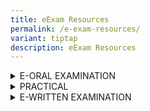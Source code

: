 ```yaml
---
title: eExam Resources
permalink: /e-exam-resources/
variant: tiptap
description: eExam Resources
---
```

<div data-type="detailGroup" class="isomer-accordion isomer-accordion-white">
<details class="isomer-details">
<summary>E-ORAL EXAMINATION</summary>
<div data-type="detailsContent" class="isomer-details-content">
<p>Check out the <a href="https://www.seab.gov.sg/docs/default-source/e-exam-resources/eoral-cddt_slides.ppsx" rel="noopener noreferrer nofollow" target="_blank"><u>online guides</u></a> or
<a href="https://spitbreak.github.io/eoral.seab/" rel="noopener noreferrer nofollow" target="_blank">interactive guides</a>for the following examinations to better understand
their format and requirements.</p>
<p></p>
<p><strong>A-Level</strong>
</p>
<p></p>
<table style="minWidth: 75px">
<colgroup>
<col>
<col>
<col>
</colgroup>
<tbody>
<tr>
<th rowspan="1" colspan="2">
<p>Subject Title</p>
</th>
<th rowspan="1" colspan="1">
<p>Subject Code</p>
</th>
</tr>
<tr>
<td rowspan="1" colspan="2">
<p>Chinese B (Mid Year)</p>
</td>
<td rowspan="1" colspan="1">
<p>8611</p>
</td>
</tr>
<tr>
<td rowspan="1" colspan="2">
<p>Malay B (Mid Year)</p>
</td>
<td rowspan="1" colspan="1">
<p>8613</p>
</td>
</tr>
<tr>
<td rowspan="1" colspan="2">
<p>Tamil B (Mid Year)</p>
</td>
<td rowspan="1" colspan="1">
<p>8614</p>
</td>
</tr>
<tr>
<td rowspan="1" colspan="2">
<p>H1 Chinese</p>
</td>
<td rowspan="1" colspan="1">
<p>8655</p>
</td>
</tr>
<tr>
<td rowspan="1" colspan="2">
<p>H1 Malay</p>
</td>
<td rowspan="1" colspan="1">
<p>8656</p>
</td>
</tr>
<tr>
<td rowspan="1" colspan="2">
<p>H1 Tamil</p>
</td>
<td rowspan="1" colspan="1">
<p>8657</p>
</td>
</tr>
</tbody>
</table>
<p></p>
<p><strong>O-Level</strong>
</p>
<table style="minWidth: 50px">
<colgroup>
<col>
<col>
</colgroup>
<tbody>
<tr>
<th rowspan="1" colspan="1">
<p><strong>Subject Title</strong>
</p>
</th>
<th rowspan="1" colspan="1">
<p><strong>Subject Code</strong>
</p>
</th>
</tr>
<tr>
<td rowspan="1" colspan="1">
<p>English Language</p>
</td>
<td rowspan="1" colspan="1">
<p>1128</p>
</td>
</tr>
<tr>
<td rowspan="1" colspan="1">
<p>Chinese B (Mid Year)</p>
</td>
<td rowspan="1" colspan="1">
<p>1153</p>
</td>
</tr>
<tr>
<td rowspan="1" colspan="1">
<p>Malay B (Mid Year)</p>
</td>
<td rowspan="1" colspan="1">
<p>1151</p>
</td>
</tr>
<tr>
<td rowspan="1" colspan="1">
<p>Tamil B (Mid Year)</p>
</td>
<td rowspan="1" colspan="1">
<p>1152</p>
</td>
</tr>
<tr>
<td rowspan="1" colspan="1">
<p>Chinese</p>
</td>
<td rowspan="1" colspan="1">
<p>1160</p>
</td>
</tr>
<tr>
<td rowspan="1" colspan="1">
<p>Malay</p>
</td>
<td rowspan="1" colspan="1">
<p>1148</p>
</td>
</tr>
<tr>
<td rowspan="1" colspan="1">
<p>Tamil</p>
</td>
<td rowspan="1" colspan="1">
<p>1157</p>
</td>
</tr>
<tr>
<td rowspan="1" colspan="1">
<p>Higher Chinese</p>
</td>
<td rowspan="1" colspan="1">
<p>1116</p>
</td>
</tr>
<tr>
<td rowspan="1" colspan="1">
<p>Higher Malay</p>
</td>
<td rowspan="1" colspan="1">
<p>1117</p>
</td>
</tr>
<tr>
<td rowspan="1" colspan="1">
<p>Higher Tamil</p>
</td>
<td rowspan="1" colspan="1">
<p>1147</p>
</td>
</tr>
<tr>
<td rowspan="1" colspan="1">
<p>Chinese Special Programme</p>
</td>
<td rowspan="1" colspan="1">
<p>1166</p>
</td>
</tr>
<tr>
<td rowspan="1" colspan="1">
<p>Malay Special Programme</p>
</td>
<td rowspan="1" colspan="1">
<p>1133</p>
</td>
</tr>
</tbody>
</table>
<p></p>
<p><strong>N-Level</strong>
</p>
<p></p>
<table style="minWidth: 75px">
<colgroup>
<col>
<col>
<col>
</colgroup>
<tbody>
<tr>
<th rowspan="1" colspan="2">
<p><strong>Subject Title</strong>
</p>
</th>
<th rowspan="1" colspan="1">
<p>Subject Code</p>
</th>
</tr>
<tr>
<td rowspan="1" colspan="1">
<p>N(T) Basic Chinese</p>
</td>
<td rowspan="1" colspan="1">
<p></p>
</td>
<td rowspan="1" colspan="1">
<p>1202</p>
</td>
</tr>
<tr>
<td rowspan="1" colspan="1">
<p>N(T) Basic Malay</p>
</td>
<td rowspan="1" colspan="1">
<p></p>
</td>
<td rowspan="1" colspan="1">
<p>1203</p>
</td>
</tr>
<tr>
<td rowspan="1" colspan="1">
<p>N(T) Basic Tamil</p>
</td>
<td rowspan="1" colspan="1">
<p></p>
</td>
<td rowspan="1" colspan="1">
<p>1204</p>
</td>
</tr>
<tr>
<td rowspan="1" colspan="1">
<p>N(T) English</p>
</td>
<td rowspan="1" colspan="1">
<p></p>
</td>
<td rowspan="1" colspan="1">
<p>1195</p>
</td>
</tr>
<tr>
<td rowspan="1" colspan="1">
<p>N(A) Chinese</p>
</td>
<td rowspan="1" colspan="1">
<p></p>
</td>
<td rowspan="1" colspan="1">
<p>1196</p>
</td>
</tr>
<tr>
<td rowspan="1" colspan="1">
<p>N(A) Malay</p>
</td>
<td rowspan="1" colspan="1">
<p></p>
</td>
<td rowspan="1" colspan="1">
<p>1197</p>
</td>
</tr>
<tr>
<td rowspan="1" colspan="1">
<p>N(A) Tamil</p>
</td>
<td rowspan="1" colspan="1">
<p></p>
</td>
<td rowspan="1" colspan="1">
<p>1198</p>
</td>
</tr>
<tr>
<td rowspan="1" colspan="1">
<p>N(A) English</p>
</td>
<td rowspan="1" colspan="1">
<p></p>
</td>
<td rowspan="1" colspan="1">
<p>1190</p>
</td>
</tr>
</tbody>
</table>
<p></p>
<p></p>
<p><strong>PSLE</strong>
</p>
<table style="minWidth: 50px">
<colgroup>
<col>
<col>
</colgroup>
<tbody>
<tr>
<th rowspan="1" colspan="1">
<p><strong>Subject Title</strong>
</p>
</th>
<th rowspan="1" colspan="1">
<p><strong>Subject Code</strong>
</p>
</th>
</tr>
<tr>
<td rowspan="1" colspan="1">
<p>Chinese</p>
</td>
<td rowspan="1" colspan="1">
<p>0005</p>
</td>
</tr>
<tr>
<td rowspan="1" colspan="1">
<p>Malay</p>
</td>
<td rowspan="1" colspan="1">
<p>0006</p>
</td>
</tr>
<tr>
<td rowspan="1" colspan="1">
<p>Tamil</p>
</td>
<td rowspan="1" colspan="1">
<p>0007</p>
</td>
</tr>
<tr>
<td rowspan="1" colspan="1">
<p>Foundation Chinese</p>
</td>
<td rowspan="1" colspan="1">
<p>0025</p>
</td>
</tr>
<tr>
<td rowspan="1" colspan="1">
<p>Foundation Malay</p>
</td>
<td rowspan="1" colspan="1">
<p>0026</p>
</td>
</tr>
<tr>
<td rowspan="1" colspan="1">
<p>Foundation Tamil</p>
</td>
<td rowspan="1" colspan="1">
<p>0027</p>
</td>
</tr>
</tbody>
</table>
<p></p>
</div>
</details>
<details class="isomer-details">
<summary>PRACTICAL</summary>
<div data-type="detailsContent" class="isomer-details-content">
<p></p>
<p><strong>O-Level</strong>
</p>
<table style="minWidth: 50px">
<colgroup>
<col>
<col>
</colgroup>
<tbody>
<tr>
<th rowspan="1" colspan="1">
<p>Subject Title</p>
</th>
<th rowspan="1" colspan="1">
<p>Subject Code</p>
</th>
</tr>
<tr>
<td rowspan="1" colspan="1">
<p>Computing</p>
</td>
<td rowspan="1" colspan="1">
<p>7155</p>
</td>
</tr>
</tbody>
</table>
<p></p>
<p><strong>N-Level</strong>
</p>
<table style="minWidth: 50px">
<colgroup>
<col>
<col>
</colgroup>
<tbody>
<tr>
<th rowspan="1" colspan="1">
<p>Subject Title</p>
</th>
<th rowspan="1" colspan="1">
<p>Subject Code</p>
</th>
</tr>
<tr>
<td rowspan="1" colspan="1">
<p>N(T) CPA</p>
</td>
<td rowspan="1" colspan="1">
<p>7018</p>
</td>
</tr>
</tbody>
</table>
<p></p>
<p><strong>A-Level</strong>
</p>
<table style="minWidth: 50px">
<colgroup>
<col>
<col>
</colgroup>
<tbody>
<tr>
<th rowspan="1" colspan="1">
<p>Subject Title</p>
</th>
<th rowspan="1" colspan="1">
<p>Subject Code</p>
</th>
</tr>
<tr>
<td rowspan="1" colspan="1">
<p>Computing</p>
</td>
<td rowspan="1" colspan="1">
<p>9569</p>
</td>
</tr>
</tbody>
</table>
<p></p>
</div>
</details>
<details class="isomer-details">
<summary>E-WRITTEN EXAMINATION</summary>
<div data-type="detailsContent" class="isomer-details-content">
<p></p>
<p>Check out the online tutorial for the e-written examination to better
understand the revised examination format.</p>
<p></p>
<h4><strong>A-Level</strong></h4>
<p></p>
<table style="minWidth: 75px">
<colgroup>
<col>
<col>
<col>
</colgroup>
<tbody>
<tr>
<th rowspan="1" colspan="2">
<p>Subject Title</p>
</th>
<th rowspan="1" colspan="1">
<p>Subject Code</p>
</th>
</tr>
<tr>
<td rowspan="1" colspan="2">
<p><a href="https://www.seab.gov.sg/docs/default-source/e-exam-resources/eexam2_candidate_experience_guide_for_written_subjects_e-exam---a-level.pdf" rel="noopener noreferrer nofollow" target="_blank"><u>Translation (Chinese)</u></a>&nbsp;[Revised]</p>
</td>
<td rowspan="1" colspan="1">
<p>9571</p>
</td>
</tr>
<tr>
<td rowspan="1" colspan="2">
<p>Chinese Language and Literature [Revised]
<br>Malay Language and Literature [Revised]
<br>Tamil Language and Literature [Revised]</p>
<p></p>
<p><a href="https://www.seab.gov.sg/docs/default-source/e-exam-resources/eexam2_candidate_experience_guide_for_written_subjects_e-exam---a-level.pdf" rel="noopener noreferrer nofollow" target="_blank">For Candidate Reference</a>
</p>
</td>
<td rowspan="1" colspan="1">
<p>9575
<br>9576
<br>9577</p>
</td>
</tr>
<tr>
<td rowspan="1" colspan="2">
<p><a href="https://www.seab.gov.sg/docs/default-source/e-exam-resources/eexam2_candidate_experience_guide_for_written_subjects_e-exam---a-level.pdf" rel="noopener noreferrer nofollow" target="_blank"><u>Chinese B</u></a>
</p>
</td>
<td rowspan="1" colspan="1">
<p>8611</p>
</td>
</tr>
<tr>
<td rowspan="1" colspan="2">
<p><a href="https://www.seab.gov.sg/docs/default-source/e-exam-resources/eexam2_candidate_experience_guide_for_written_subjects_e-exam---a-level.pdf" rel="noopener noreferrer nofollow" target="_blank"><u>Malay B</u></a>
</p>
</td>
<td rowspan="1" colspan="1">
<p>8613</p>
</td>
</tr>
<tr>
<td rowspan="1" colspan="2">
<p><a href="https://www.seab.gov.sg/docs/default-source/e-exam-resources/eexam2_candidate_experience_guide_for_written_subjects_e-exam---a-level.pdf" rel="noopener noreferrer nofollow" target="_blank"><u>Tamil B</u></a>
</p>
</td>
<td rowspan="1" colspan="1">
<p>8614</p>
</td>
</tr>
<tr>
<td rowspan="1" colspan="2">
<p><a href="https://youtu.be/-NLvvLkexlA" rel="noopener nofollow" target="_blank">H2 Music</a>
</p>
</td>
<td rowspan="1" colspan="1">
<p>9753</p>
</td>
</tr>
<tr>
<td rowspan="1" colspan="2">
<p></p>
</td>
<td rowspan="1" colspan="1">
<p></p>
</td>
</tr>
</tbody>
</table>
<p></p>
<p><strong>O-Level</strong>
</p>
<p>Check out the Mother Tongue Language Syllabus B Paper 1 online tutorial&nbsp;and
Paper 2 online tutorial for the e-written examination to better understand
the revised examination format.</p>
<p></p>
<table style="minWidth: 75px">
<colgroup>
<col>
<col>
<col>
</colgroup>
<tbody>
<tr>
<th rowspan="1" colspan="2">
<p>Subject Title</p>
</th>
<th rowspan="1" colspan="1">
<p>Subject Code</p>
</th>
</tr>
<tr>
<td rowspan="1" colspan="1">
<p><a href="https://www.seab.gov.sg/docs/default-source/e-exam-resources/eexam2_candidate_experience_guide_for_written_subjects_e-exam---o-level.pdf" rel="noopener noreferrer nofollow" target="_blank"><u>Chinese B</u></a>
</p>
</td>
<td rowspan="1" colspan="1">
<p></p>
</td>
<td rowspan="1" colspan="1">
<p>1153</p>
</td>
</tr>
<tr>
<td rowspan="1" colspan="1">
<p><a href="https://www.seab.gov.sg/docs/default-source/e-exam-resources/eexam2_candidate_experience_guide_for_written_subjects_e-exam---o-level.pdf" rel="noopener noreferrer nofollow" target="_blank"><u>Malay B</u></a>
</p>
</td>
<td rowspan="1" colspan="1">
<p></p>
</td>
<td rowspan="1" colspan="1">
<p>1151</p>
</td>
</tr>
<tr>
<td rowspan="1" colspan="1">
<p><a href="https://www.seab.gov.sg/docs/default-source/e-exam-resources/eexam2_candidate_experience_guide_for_written_subjects_e-exam---o-level.pdf" rel="noopener noreferrer nofollow" target="_blank"><u>Tamil B</u></a>
</p>
</td>
<td rowspan="1" colspan="1">
<p></p>
</td>
<td rowspan="1" colspan="1">
<p>1152</p>
</td>
</tr>
<tr>
<td rowspan="1" colspan="2">
<p><a href="https://www.seab.gov.sg/docs/default-source/e-exam-resources/eexam2_candidate_experience_guide_for_written_subjects_e-exam---o-level.pdf" rel="noopener noreferrer nofollow" target="_blank"><u>Exercise and Sports Science</u></a>
</p>
</td>
<td rowspan="1" colspan="1">
<p>6081</p>
</td>
</tr>
</tbody>
</table>
<p></p>
<p><strong>N(A)-Level</strong>
</p>
<p>Check out the online guides (click on the respective papers in the table
below) for the e-written examination to better understand the revised examination
format.</p>
<p></p>
<table style="minWidth: 75px">
<colgroup>
<col>
<col>
<col>
</colgroup>
<tbody>
<tr>
<th rowspan="1" colspan="2">
<p>Subject Title</p>
</th>
<th rowspan="1" colspan="1">
<p>Subject Code</p>
</th>
</tr>
<tr>
<td rowspan="1" colspan="2">
<p><a href="https://youtu.be/Ax6T_B2J0fg" rel="noopener nofollow" target="_blank">Humanities (Revised) Paper 1 Social Studies</a>
</p>
<p><a href="https://youtu.be/Ax6T_B2J0fg" rel="noopener nofollow" target="_blank">Digital Answer Booklet Video Guide</a>
</p>
</td>
<td rowspan="1" colspan="1">
<p>2125, 2126, 2127</p>
</td>
</tr>
<tr>
<td rowspan="1" colspan="1">
<p></p>
</td>
<td rowspan="1" colspan="1">
<p></p>
</td>
<td rowspan="1" colspan="1">
<p></p>
</td>
</tr>
</tbody>
</table>
<p></p>
<p></p>
<p><strong>N(T)-Level</strong>
</p>
<p>Check out the online guides (click on the respective papers in the table
below) for the e-written examination to better understand the revised examination
format.</p>
<table style="minWidth: 50px">
<colgroup>
<col>
<col>
</colgroup>
<tbody>
<tr>
<th rowspan="1" colspan="1">
<p>Subject Title</p>
</th>
<th rowspan="1" colspan="1">
<p>Subject Code</p>
</th>
</tr>
<tr>
<td rowspan="1" colspan="1">
<p><a href="https://youtu.be/Th6K8jXbWSk" rel="noopener nofollow" target="_blank">English Language Paper 1</a>
</p>
</td>
<td rowspan="1" colspan="1">
<p>1195</p>
</td>
</tr>
<tr>
<td rowspan="1" colspan="1">
<p><a href="https://www.seab.gov.sg/docs/default-source/e-exam-resources/eexam2_candidate_experience_guide_for_written_subjects_e-exam---n-level.pdf" rel="noopener noreferrer nofollow" target="_blank"><u>Music Paper 1</u></a>
</p>
</td>
<td rowspan="1" colspan="1">
<p>6129</p>
</td>
</tr>
<tr>
<td rowspan="1" colspan="1">
<p><a href="https://youtu.be/OCwWl1HpUlU" rel="noopener nofollow" target="_blank">Science Paper 1</a>
</p>
</td>
<td rowspan="1" colspan="1">
<p>5148</p>
</td>
</tr>
<tr>
<td rowspan="1" colspan="1">
<p><a href="https://www.seab.gov.sg/docs/default-source/e-exam-resources/eexam2_candidate_experience_guide_for_written_subjects_e-exam---n-level.pdf" rel="noopener noreferrer nofollow" target="_blank"><u>Basic Mother Tongue Paper 1</u></a>
</p>
</td>
<td rowspan="1" colspan="1">
<p>1202, 1203, 1204</p>
</td>
</tr>
</tbody>
</table>
</div>
</details>
</div>
<p></p>